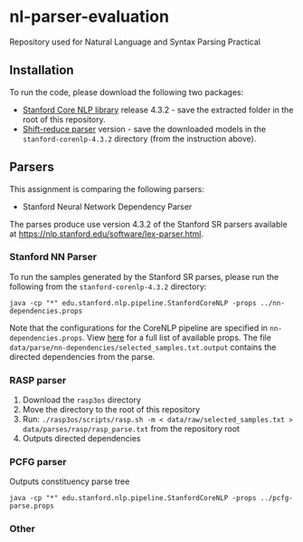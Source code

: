 
# nl-parser-evaluation


Repository used for Natural Language and Syntax Parsing Practical

## Installation

To run the code, please download the following two packages: 
- [Stanford Core NLP library](https://stanfordnlp.github.io/CoreNLP/) release 4.3.2 - save the extracted folder in the 
root of this repository.
- [Shift-reduce parser](https://nlp.stanford.edu/software/stanford-srparser-2014-10-23-models.jar) version - 
save the downloaded models in the `stanford-corenlp-4.3.2` directory (from 
the instruction above).

## Parsers

This assignment is comparing the following parsers: 
- Stanford Neural Network Dependency Parser

The parses produce use version 4.3.2 of the Stanford SR parsers available at 
https://nlp.stanford.edu/software/lex-parser.html. 

### Stanford NN Parser

To run the samples generated by the Stanford SR parses, please run the following from the `stanford-corenlp-4.3.2`
directory:

```
java -cp "*" edu.stanford.nlp.pipeline.StanfordCoreNLP -props ../nn-dependencies.props
```

Note that the configurations for the CoreNLP pipeline are specified in 
`nn-dependencies.props`. View [here](https://stanfordnlp.github.io/CoreNLP/pipeline.html) 
for a full list of available props. The file `data/parse/nn-dependencies/selected_samples.txt.output` contains the 
directed dependencies from the parse.

### RASP parser

1. Download the `rasp3os` directory
2. Move the directory to the root of this repository
3. Run: `./rasp3os/scripts/rasp.sh -m < data/raw/selected_samples.txt > data/parses/rasp/rasp_parse.txt`
from the repository root
4. Outputs directed dependencies

### PCFG parser

Outputs constituency parse tree

```
java -cp "*" edu.stanford.nlp.pipeline.StanfordCoreNLP -props ../pcfg-parse.props
```

### Other


